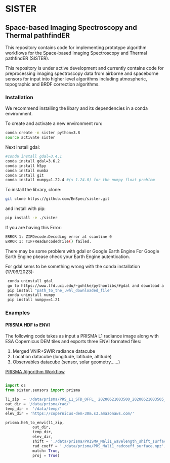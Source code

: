 # SISTER
## Space-based Imaging Spectroscopy and Thermal pathfindER

This repository contains code for implementing prototype algorithm workflows
for the Space-based Imaging Spectroscopy and Thermal pathfindER (SISTER).

This repository is under active development and currently contains
code for preprocessing imaging spectroscopy data from airborne and spaceborne
sensors for input into higher level algorithms including atmospheric, topographic
and BRDF correction algorithms.

### Installation
We recommend installing the libary and its dependencies in a conda environment.

To create and activate a new environment run:
```bash
conda create -n sister python=3.8
source activate sister
```

Next install gdal:
```bash
#conda install gdal=3.4.1
conda install gdal=3.6.2
conda install h5py 
conda install numba 
conda install git
conda install numpy=1.22.4 #(< 1.24.0) for the numpy float problem
```

To install the library, clone:
```bash
git clone https://github.com/EnSpec/sister.git
```
and install with pip:
```bash
pip install -e ./sister
```
If you are having this Error:
```bash
ERROR 1: ZIPDecode:Decoding error at scanline 0
ERROR 1: TIFFReadEncodedTile() failed.
```
There may be some problem with gdal or Google Earth Engine
For Google Earth Engine pkease check your Earth Engine autentication.

For gdal sems to be something wrong with the conda installation (17/09/2023):
```bash
 conda uninstall gdal
 go to https://www.lfd.uci.edu/~gohlke/pythonlibs/#gdal and download a gdal version compatible  with your python version
 pip install "path_to_the_.whl_downloaded_file"
 conda uninstall numpy
 pip install numpy==1.21
```
### Examples

#### PRISMA HDF to ENVI

The following code takes as input a PRISMA L1 radiance image along with ESA Copernicus DEM tiles and exports
three ENVI formated files:
1. Merged VNIR+SWIR radiance datacube
2. Location datacube (longitude, latitude, altitude)
3. Observables datacube (sensor, solar geometry......)

[PRISMA Algorithm Workflow](https://raw.githubusercontent.com/EnSpec/sister/sister-dev/figures/prisma_workflow.svg)

```python

import os
from sister.sensors import prisma

l1_zip  = '/data/prisma/PRS_L1_STD_OFFL_ 20200621003500_20200621003505_0001.zip'
out_dir = '/data/prisma/rad/'
temp_dir =  '/data/temp/'
elev_dir = 'https://copernicus-dem-30m.s3.amazonaws.com/'

prisma.he5_to_envi(l1_zip,
			out_dir,
			temp_dir,
			elev_dir,
			shift = './data/prisma/PRISMA_Mali1_wavelength_shift_surface_smooth.npz',
			rad_coeff = './data/prisma/PRS_Mali1_radcoeff_surface.npz',
			match= True,
			proj = True)

```
